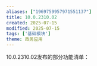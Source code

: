```yaml
---
aliases: ["1969759957971551137"]
title: 10.0.2310.02
created: 2025-07-15
modified: 2025-07-15
tags: ['基础模块']
theme: 政务应用
---
```


10.0.2310.02发布的部分功能清单：